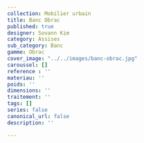 ```yaml
---
collection: Mobilier urbain
title: Banc Obrac
published: true
designer: Sovann Kim
category: Assises
sub_category: Banc
gamme: Obrac
cover_image: "../../images/banc-obrac.jpg"
caroussel: []
reference : ''
materiau: ''
poids: ''
dimensions: ''
traitement: ''
tags: []
series: false
canonical_url: false
description: ''

---
```

